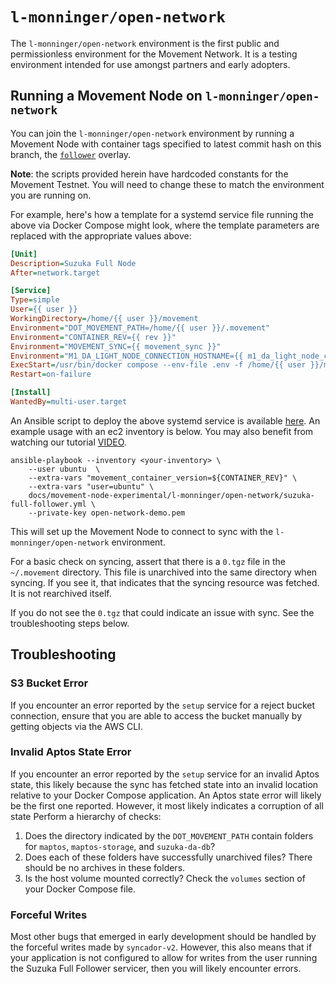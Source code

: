 # `l-monninger/open-network`
The `l-monninger/open-network` environment is the first public and permissionless environment for the Movement Network. It is a testing environment intended for use amongst partners and early adopters.

## Running a Movement Node on `l-monninger/open-network`
You can join the `l-monninger/open-network` environment by running a Movement Node with container tags specified to latest commit hash on this branch, the [`follower`](../../../../docker/compose/suzuka-full-node/docker-compose.follower.yml) overlay. 

**Note**: the scripts provided herein have hardcoded constants for the Movement Testnet. You will need to change these to match the environment you are running on.

For example, here's how a template for a systemd service file running the above via Docker Compose might look, where the template parameters are replaced with the appropriate values above:

```ini
[Unit]
Description=Suzuka Full Node
After=network.target

[Service]
Type=simple
User={{ user }}
WorkingDirectory=/home/{{ user }}/movement
Environment="DOT_MOVEMENT_PATH=/home/{{ user }}/.movement"
Environment="CONTAINER_REV={{ rev }}"
Environment="MOVEMENT_SYNC={{ movement_sync }}"
Environment="M1_DA_LIGHT_NODE_CONNECTION_HOSTNAME={{ m1_da_light_node_connection_hostname }}"
ExecStart=/usr/bin/docker compose --env-file .env -f /home/{{ user }}/movement/docker/compose/suzuka-full-node/docker-compose.yml -f /home/{{ user }}/movement/docker/compose/suzuka-full-node/docker-compose.follower.yml up --force-recreate --remove-orphans
Restart=on-failure

[Install]
WantedBy=multi-user.target
```

An Ansible script to deploy the above systemd service is available [here](./suzuka-full-follower.yml). An example usage with an ec2 inventory is below. You may also benefit from watching our tutorial [VIDEO](https://www.loom.com/share/59e6a31a08ef4260bdc9b082a3980f52).

```shell
ansible-playbook --inventory <your-inventory> \
    --user ubuntu  \
    --extra-vars "movement_container_version=${CONTAINER_REV}" \
    --extra-vars "user=ubuntu" \
    docs/movement-node-experimental/l-monninger/open-network/suzuka-full-follower.yml \
    --private-key open-network-demo.pem
```

This will set up the Movement Node to connect to sync with the `l-monninger/open-network` environment.

For a basic check on syncing, assert that there is a `0.tgz` file in the `~/.movement` directory. This file is unarchived into the same directory when syncing. If you see it, that indicates that the syncing resource was fetched. It is not rearchived itself.

If you do not see the `0.tgz` that could indicate an issue with sync. See the troubleshooting steps below.

## Troubleshooting 

### S3 Bucket Error
If you encounter an error reported by the `setup` service for a reject bucket connection, ensure that you are able to access the bucket manually by getting objects via the AWS CLI. 

### Invalid Aptos State Error
If you encounter an error reported by the `setup` service for an invalid Aptos state, this likely because the sync has fetched state into an invalid location relative to your Docker Compose application. An Aptos state error will likely be the first one reported. However, it most likely indicates a corruption of all state Perform a hierarchy of checks:
1. Does the directory indicated by the `DOT_MOVEMENT_PATH` contain folders for `maptos`, `maptos-storage`, and `suzuka-da-db`?
2. Does each of these folders have successfully unarchived files? There should be no archives in these folders.
3. Is the host volume mounted correctly? Check the `volumes` section of your Docker Compose file.

### Forceful Writes
Most other bugs that emerged in early development should be handled by the forceful writes made by `syncador-v2`. However, this also means that if your application is not configured to allow for writes from the user running the Suzuka Full Follower servicer, then you will likely encounter errors. 